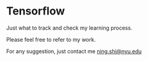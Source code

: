 # Tensorflow
Just what to track and check my learning process.

Please feel free to refer to my work.

For any suggestion, just contact me ning.shi@nyu.edu
